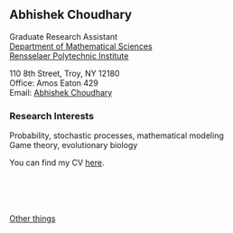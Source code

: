 ## Abhishek Choudhary

Graduate Research Assistant <br />
<a href="https://science.rpi.edu/mathematical-sciences">Department of Mathematical Sciences</a><br />
<a href="http://www.rpi.edu/">Rensselaer Polytechnic Institute</a><br />

110 8th Street, Troy, NY 12180 <br />
Office: Amos Eaton 429 <br />
Email: <a href="mailto:abhi.achoudhary@gmail.com">Abhishek Choudhary</a> <br />

### Research Interests
Probability, stochastic processes, mathematical modeling <br />
Game theory, evolutionary biology <br />

<!-- You can find my CV <a href="http://abhiachoudhary.github.io/docs/CV_Abhishek_Choudhary.pdf">here</a>. <br /> -->
You can find my CV <a href="https://github.com/abhiachoudhary/abhiachoudhary.github.io/raw/master/docs/CV_Abhishek_Choudhary.pdf">here</a>. <br />


<br/>
<br/>
<br/>
<br/>
<a href="/pages/things.html" target="_top">Other things</a>

